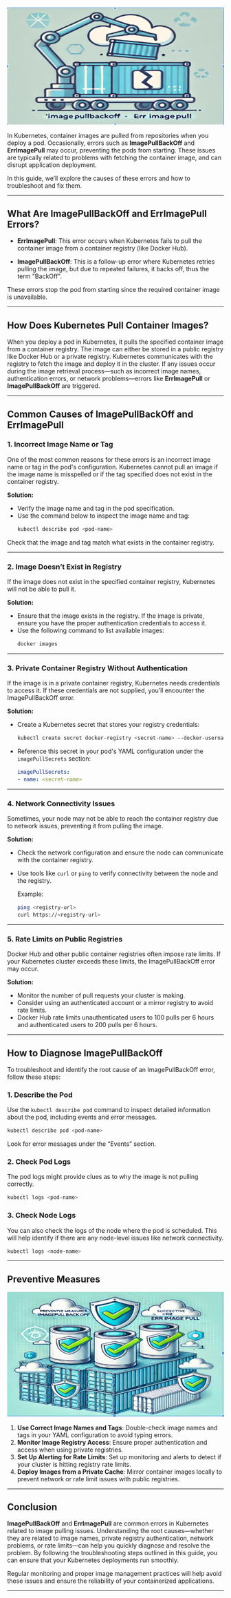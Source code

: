 
![Kubernetes ImagePullBackOff](https://github.com/AlertMend/AlertMend.io/blob/main/blogs/images/ImagePullBackOff_and_ErrImagePull.png?raw=true)

In Kubernetes, container images are pulled from repositories when you deploy a pod. Occasionally, errors such as **ImagePullBackOff** and **ErrImagePull** may occur, preventing the pods from starting. These issues are typically related to problems with fetching the container image, and can disrupt application deployment.

In this guide, we’ll explore the causes of these errors and how to troubleshoot and fix them.

---

## **What Are ImagePullBackOff and ErrImagePull Errors?**

- **ErrImagePull**: This error occurs when Kubernetes fails to pull the container image from a container registry (like Docker Hub).
  
- **ImagePullBackOff**: This is a follow-up error where Kubernetes retries pulling the image, but due to repeated failures, it backs off, thus the term "BackOff".

These errors stop the pod from starting since the required container image is unavailable.

---

## **How Does Kubernetes Pull Container Images?**

When you deploy a pod in Kubernetes, it pulls the specified container image from a container registry. The image can either be stored in a public registry like Docker Hub or a private registry. Kubernetes communicates with the registry to fetch the image and deploy it in the cluster. If any issues occur during the image retrieval process—such as incorrect image names, authentication errors, or network problems—errors like **ErrImagePull** or **ImagePullBackOff** are triggered.

---

## **Common Causes of ImagePullBackOff and ErrImagePull**

### **1. Incorrect Image Name or Tag**

One of the most common reasons for these errors is an incorrect image name or tag in the pod's configuration. Kubernetes cannot pull an image if the image name is misspelled or if the tag specified does not exist in the container registry.

**Solution:**
- Verify the image name and tag in the pod specification.
- Use the command below to inspect the image name and tag:
  ```bash
  kubectl describe pod <pod-name>
  ```
Check that the image and tag match what exists in the container registry.

---

### **2. Image Doesn’t Exist in Registry**

If the image does not exist in the specified container registry, Kubernetes will not be able to pull it.

**Solution:**
- Ensure that the image exists in the registry. If the image is private, ensure you have the proper authentication credentials to access it.
- Use the following command to list available images:
  ```bash
  docker images
  ```

---

### **3. Private Container Registry Without Authentication**

If the image is in a private container registry, Kubernetes needs credentials to access it. If these credentials are not supplied, you’ll encounter the ImagePullBackOff error.

**Solution:**
- Create a Kubernetes secret that stores your registry credentials:
  ```bash
  kubectl create secret docker-registry <secret-name> --docker-username=<username> --docker-password=<password> --docker-email=<email> --docker-server=<registry-server>
  ```

- Reference this secret in your pod's YAML configuration under the `imagePullSecrets` section:
  ```yaml
  imagePullSecrets:
  - name: <secret-name>
  ```

---

### **4. Network Connectivity Issues**

Sometimes, your node may not be able to reach the container registry due to network issues, preventing it from pulling the image.

**Solution:**
- Check the network configuration and ensure the node can communicate with the container registry.
- Use tools like `curl` or `ping` to verify connectivity between the node and the registry.

  Example:
  ```bash
  ping <registry-url>
  curl https://<registry-url>
  ```

---

### **5. Rate Limits on Public Registries**

Docker Hub and other public container registries often impose rate limits. If your Kubernetes cluster exceeds these limits, the ImagePullBackOff error may occur.

**Solution:**
- Monitor the number of pull requests your cluster is making.
- Consider using an authenticated account or a mirror registry to avoid rate limits.
- Docker Hub rate limits unauthenticated users to 100 pulls per 6 hours and authenticated users to 200 pulls per 6 hours.

---

## **How to Diagnose ImagePullBackOff**

To troubleshoot and identify the root cause of an ImagePullBackOff error, follow these steps:

### **1. Describe the Pod**
Use the `kubectl describe pod` command to inspect detailed information about the pod, including events and error messages.
```bash
kubectl describe pod <pod-name>
```
Look for error messages under the “Events” section.

### **2. Check Pod Logs**
The pod logs might provide clues as to why the image is not pulling correctly.
```bash
kubectl logs <pod-name>
```

### **3. Check Node Logs**
You can also check the logs of the node where the pod is scheduled. This will help identify if there are any node-level issues like network connectivity.
```bash
kubectl logs <node-name>
```

---

## **Preventive Measures**

![Preventive Measures imagepullbackoff](https://github.com/AlertMend/AlertMend.io/blob/main/blogs/images/Preventive_Measures_imagepullbackoff.png?raw=true)

1. **Use Correct Image Names and Tags**: Double-check image names and tags in your YAML configuration to avoid typing errors.
2. **Monitor Image Registry Access**: Ensure proper authentication and access when using private registries.
3. **Set Up Alerting for Rate Limits**: Set up monitoring and alerts to detect if your cluster is hitting registry rate limits.
4. **Deploy Images from a Private Cache**: Mirror container images locally to prevent network or rate limit issues with public registries.

---

## **Conclusion**

**ImagePullBackOff** and **ErrImagePull** are common errors in Kubernetes related to image pulling issues. Understanding the root causes—whether they are related to image names, private registry authentication, network problems, or rate limits—can help you quickly diagnose and resolve the problem. By following the troubleshooting steps outlined in this guide, you can ensure that your Kubernetes deployments run smoothly.

Regular monitoring and proper image management practices will help avoid these issues and ensure the reliability of your containerized applications.



---

